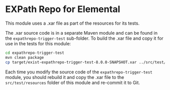 # EXPath Repo for Elemental

This module uses a .xar file as part of the resources for its tests.

The .xar source code is in a separate Maven module and can be found in the `expathrepo-trigger-test` sub-folder.
To build the .xar file and copy it for use in the tests for this module:

```bash
cd expathrepo-trigger-test
mvn clean package
cp target/exist-expathrepo-trigger-test-8.0.0-SNAPSHOT.xar ../src/test/resources/exist-expathrepo-trigger-test.xar
```

Each time you modify the source code of the `expathrepo-trigger-test` module, you should rebuild it and copy the .xar file to the `src/test/resources` folder of this module and re-commit it to Git.